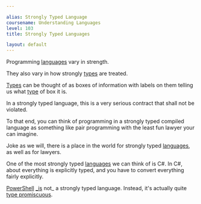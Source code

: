 ```yaml
---

alias: Strongly Typed Language
coursename: Understanding Languages
level: 103
title: Strongly Typed Languages

layout: default
---
```


Programming [languages](/Languages) vary in strength.

They also vary in how strongly [types](/PowerShell/Types) are treated.

[Types](/PowerShell/Types) can be thought of as boxes of information with labels on them telling us what [type](/PowerShell/Types) of box it is.

In a strongly typed language, this is a very serious contract that shall not be violated.

To that end, you can think of programming in a strongly typed compiled language as something like pair programming with the least fun lawyer your can imagine.

Joke as we will, there is a place in the world for strongly typed [languages](/Languages), as well as for lawyers.

One of the most strongly typed [languages](/Languages) we can think of is C#.  In C#, about everything is explicitly typed, and you have to convert everything fairly explicitly.

[PowerShell](/PowerShell) [_is](/PowerShell/Operators/Type-Operators) not_ a strongly typed language.  Instead, it's actually quite [type promiscuous](/Languages/Weakly-Typed-Languages).
